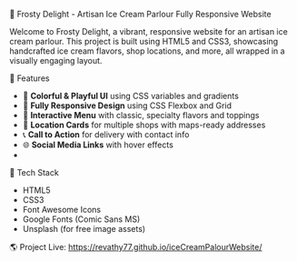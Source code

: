 🍨 Frosty Delight - Artisan Ice Cream Parlour Fully Responsive Website

Welcome to Frosty Delight, a vibrant, responsive website for an artisan ice cream parlour. This project is built using HTML5 and CSS3, showcasing handcrafted ice cream flavors, shop locations, and more, all wrapped in a visually engaging layout.

🌟 Features

- 🎨 **Colorful & Playful UI** using CSS variables and gradients
- 📱 **Fully Responsive Design** using CSS Flexbox and Grid
- 🍦 **Interactive Menu** with classic, specialty flavors and toppings
- 📍 **Location Cards** for multiple shops with maps-ready addresses
- 📞 **Call to Action** for delivery with contact info
- 🌐 **Social Media Links** with hover effects
- 
🧰 Tech Stack

- HTML5
- CSS3
- Font Awesome Icons
- Google Fonts (Comic Sans MS)
- Unsplash (for free image assets)

🌎 Project Live:
https://revathy77.github.io/iceCreamPalourWebsite/
